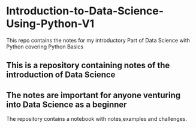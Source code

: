 # Introduction-to-Data-Science-Using-Python-V1
This repo contains the notes for my introductory Part of Data Science with Python covering Python Basics
## This is a repository containing notes of the introduction of Data Science
## The notes are important for anyone venturing into Data Science as a beginner 
The repository contains a notebook with notes,examples and challenges.
